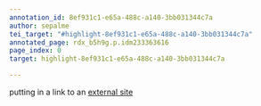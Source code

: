 ```yaml
---
annotation_id: 8ef931c1-e65a-488c-a140-3bb031344c7a
author: sepalme
tei_target: "#highlight-8ef931c1-e65a-488c-a140-3bb031344c7a"
annotated_page: rdx_b5h9g.p.idm233363616
page_index: 0
target: highlight-8ef931c1-e65a-488c-a140-3bb031344c7a

---
```

putting in  a link to an [external site](https://www.yahoo.com/)